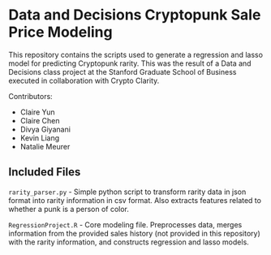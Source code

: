 # Data and Decisions Cryptopunk Sale Price Modeling

This repository contains the scripts used to generate
a regression and lasso model for predicting Cryptopunk rarity.
This was the result of a Data and Decisions class project at
the Stanford Graduate School of Business executed in collaboration
with Crypto Clarity.

Contributors:
* Claire Yun
* Claire Chen
* Divya Giyanani
* Kevin Liang
* Natalie Meurer

## Included Files

`rarity_parser.py` - Simple python script to transform rarity data in json format into rarity information in csv format. Also extracts features related to whether a punk is a person of color.

`RegressionProject.R` - Core modeling file. Preprocesses data, merges information from 
the provided sales history (not provided in this repository) with the rarity information,
and constructs regression and lasso models.
